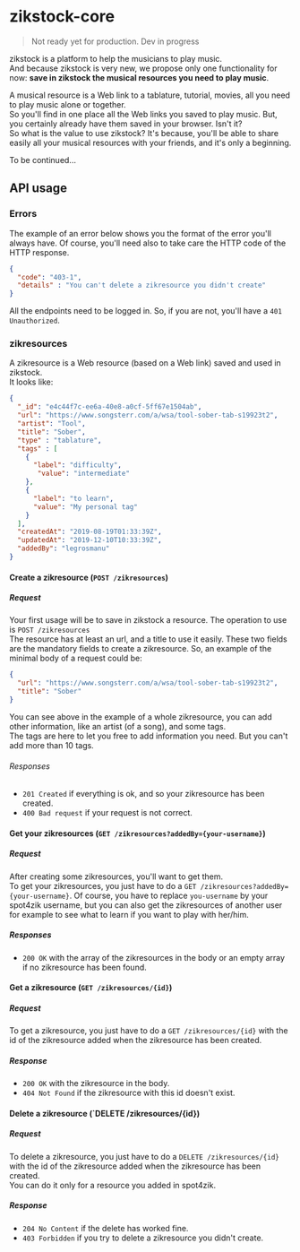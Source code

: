# zikstock-core

> Not ready yet for production. Dev in progress

zikstock is a platform to help the musicians to play music.  
And because zikstock is very new, we propose only one functionality for now: **save in zikstock the musical resources you need to play music**.  

A musical resource is a Web link to a tablature, tutorial, movies, all you need to play music alone or together.  
So you'll find in one place all the Web links you saved to play music. But, you certainly already have them saved in your browser. Isn't it?  
So what is the value to use zikstock? It's because, you'll be able to share easily all your musical resources with your friends, and it's only a beginning.  

To be continued...

[//]: < not docker for now >

[//]: < ## How to run it>

[//]: < When you are in the root folder of the Dockerfile, first, you have to create the docker image:  >
[//]: < `docker build -t=zikstock-core .`  >
[//]: < After that, you just have to run it:  >
[//]: < `docker-compose up -V`  >
[//]: < If you did no changes, you'll be able to use it on http://localhost:3000/api/zikresources.>

## API usage

### Errors  

The example of an error below shows you the format of the error you'll always have. Of course, you'll need also to take care the HTTP code of the HTTP response.  

```json
{
  "code": "403-1",
  "details" : "You can't delete a zikresource you didn't create"
}
```  

All the endpoints need to be logged in. So, if you are not, you'll have a `401 Unauthorized`.

### zikresources

A zikresource is a Web resource (based on a Web link) saved and used in zikstock.  
It looks like:

```json
{
  "_id": "e4c44f7c-ee6a-40e8-a0cf-5ff67e1504ab",
  "url": "https://www.songsterr.com/a/wsa/tool-sober-tab-s19923t2",
  "artist": "Tool",
  "title": "Sober",
  "type" : "tablature",
  "tags" : [
    {
      "label": "difficulty",
       "value": "intermediate"
    },
    {
      "label": "to learn",
      "value": "My personal tag"
    }
  ],
  "createdAt": "2019-08-19T01:33:39Z",
  "updatedAt": "2019-12-10T10:33:39Z",
  "addedBy": "legrosmanu"
}
```

#### Create a zikresource (`POST /zikresources`)

##### Request

Your first usage will be to save in zikstock a resource. The operation to use is `POST /zikresources`  
The resource has at least an url, and a title to use it easily. These two fields are the mandatory fields to create a zikresource.
So, an example of the minimal body of a request could be:

```json
{
  "url": "https://www.songsterr.com/a/wsa/tool-sober-tab-s19923t2",
  "title": "Sober"
}
```

You can see above in the example of a whole zikresource, you can add other information, like an artist (of a song), and some tags.  
The tags are here to let you free to add information you need. But you can't add more than 10 tags.  

###### Responses

- `201 Created` if everything is ok, and so your zikresource has been created.
- `400 Bad request` if your request is not correct.

#### Get your zikresources (`GET /zikresources?addedBy={your-username}`)

##### Request

After creating some zikresources, you'll want to get them.  
To get your zikresources, you just have to do a `GET /zikresources?addedBy={your-username}`.
Of course, you have to replace `you-username` by your spot4zik username, but you can also get the zikresources of another user for example to see what to learn if you want to play with her/him.

##### Responses

- `200 OK` with the array of the zikresources in the body or an empty array if no zikresource has been found.

#### Get a zikresource (`GET /zikresources/{id}`)

##### Request

To get a zikresource, you just have to do a `GET /zikresources/{id}` with the id of the zikresource added when the zikresource has been created.

##### Response

- `200 OK` with the zikresource in the body.
- `404 Not Found` if the zikresource with this id doesn't exist.

#### Delete a zikresource (`DELETE /zikresources/{id})

##### Request

To delete a zikresource, you just have to do a `DELETE /zikresources/{id}` with the id of the zikresource added when the zikresource has been created.  
You can do it only for a resource you added in spot4zik.

##### Response

- `204 No Content` if the delete has worked fine.
- `403 Forbidden` if you try to delete a zikresource you didn't create.

